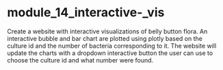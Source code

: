# module_14_interactive-_vis
Create a website with interactive visualizations of belly button flora. An interactive bubble and bar chart are plotted using plotly based on the culture id and the number of bacteria corresponding to it. The website will update the charts with a dropdown interactive button the user can use to choose the culture id and what number were found. 
